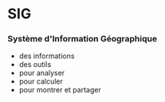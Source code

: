 #  SIG

### Système d'Information Géographique

- des informations <!-- .element: class="fragment" -->
- des outils <!-- .element: class="fragment" -->
- pour analyser <!-- .element: class="fragment" -->
- pour calculer <!-- .element: class="fragment" -->
- pour montrer et partager <!-- .element: class="fragment" -->

